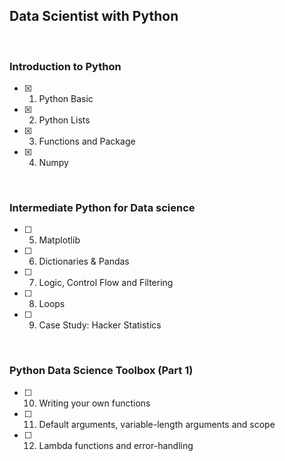 ## Data Scientist with Python
<br>

### Introduction to Python

- [x] 01. Python Basic
- [x] 02. Python Lists
- [x] 03. Functions and Package
- [x] 04. Numpy
<br>

### Intermediate Python for Data science

- [ ] 05. Matplotlib
- [ ] 06. Dictionaries & Pandas
- [ ] 07. Logic, Control Flow and Filtering
- [ ] 08. Loops
- [ ] 09. Case Study: Hacker Statistics
<br>

### Python Data Science Toolbox (Part 1)

- [ ] 10. Writing your own functions
- [ ] 11. Default arguments, variable-length arguments and scope
- [ ] 12. Lambda functions and error-handling
